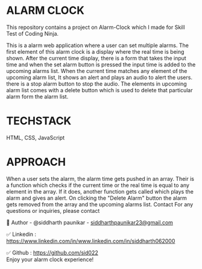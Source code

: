 # ALARM CLOCK<br/>

This repository contains a project on Alarm-Clock which I made for Skill Test of Coding Ninja.

This is a alarm web application where a user can set multiple alarms. The first element of this alarm clock is a display where the real time is being shown. After the current time display, there is a form that takes the input time and when the set alarm button is pressed the input time is added to the upcoming alarms list. When the current time matches any element of the upcoming alarm list, It shows an alert and plays an audio to alert the users. there is a stop alarm button to stop the audio. The elements in upcoming alarm list comes with a delete button which is used to delete that particular alarm form the alarm list.

# TECHSTACK<br/>
HTML, CSS, JavaScript

# APPROACH<br/>

When a user sets the alarm, the alarm time gets pushed in an array. Their is a function which checks if the current time or the real time is equal to any element in the array. If it does, another function gets called which plays the alarm and gives an alert. On clicking the "Delete Alarm" button the alarm gets removed from the array and the upcoming alarms list.
Contact
For any questions or inquiries, please contact 

🔗 Author - @siddharth paunikar - siddharthpaunikar23@gmail.com

✅ Linkedin : https://www.linkedin.com/in/www.linkedin.com/in/siddharth062000 


✅ Github :  https://github.com/sid022          
Enjoy your alarm clock experience!
